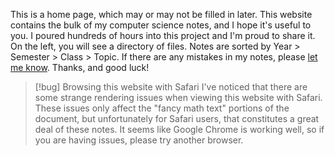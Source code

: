 This is a home page, which may or may not be filled in later. This website contains the bulk of my computer science notes, and I hope it's useful to you. I poured hundreds of hours into this project and I'm proud to share it. On the left, you will see a directory of files. Notes are sorted by Year > Semester > Class > Topic. If there are any mistakes in my notes, please [let me know](https://github.com/benjitusk/Computer-Science-Notes/issues/new/choose). Thanks, and good luck!


> [!bug] Browsing this website with Safari
> I've noticed that there are some $\text{strange rendering issues}$ when viewing this website with Safari. These issues only affect the "fancy math text" portions of the document, but unfortunately for Safari users, that constitutes a great deal of these notes. It seems like Google Chrome is working well, so if you are having issues, please try another browser.
